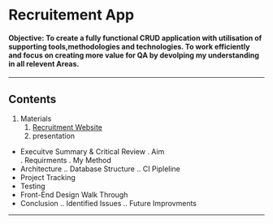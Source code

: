 # Recruitement App
#### Objective: To create a fully functional CRUD application with utilisation of supporting tools,methodologies and technologies. To work efficiently and focus on creating more value for QA by devolping my understanding in all relevent Areas.
---
## Contents
1. Materials
    1. [ Recruitment Website ](https://34.89.105.159:5000)
    1. presentation
*  Execuitve Summary & Critical Review
. Aim  
. Requirments
. My Method
* Architecture 
.. Database Structure
.. CI Pipleline
* Project Tracking
* Testing
* Front-End Design Walk Through
* Conclusion
.. Identified Issues
.. Future Improvments
---

